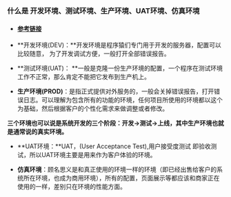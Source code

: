### 什么是 开发环境、测试环境、生产环境、UAT环境、仿真环境

* #### [**参考链接**](https://blog.csdn.net/aaa333qwe/article/details/77482099)
* **开发环境\(DEV\)：**开发环境是程序猿们专门用于开发的服务器，配置可以比较随意， 为了开发调试方便，一般打开全部错误报告。

* **测试环境\(UAT\)： **一般是克隆一份生产环境的配置，一个程序在测试环境工作不正常，那么肯定不能把它发布到生产机上。

* **生产环境\(PROD\)**：是指正式提供对外服务的，一般会关掉错误报告，打开错误日志。可以理解为包含所有的功能的环境，任何项目所使用的环境都以这个为基础，然后根据客户的个性化需求来做调整或者修改。

**三个环境也可以说是系统开发的三个阶段：开发-&gt;测试-&gt;上线，其中生产环境也就是通常说的真实环境。**

* **UAT环境：**UAT，\(User Acceptance Test\),用户接受度测试 即验收测试，所以UAT环境主要是用来作为客户体验的环境。

* **仿真环境**：顾名思义是和真正使用的环境一样的环境（即已经出售给客户的系统所在环境，也成为商用环境），所有的配置，页面展示等都应该和商家正在使用的一样，差别只在环境的性能方面。

#### 



